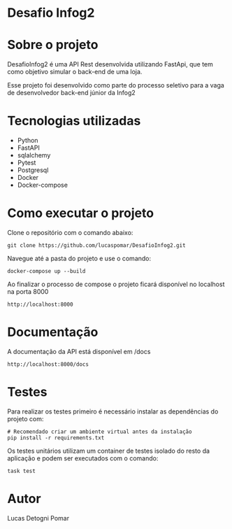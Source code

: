 # Desafio Infog2

# Sobre o projeto

DesafioInfog2 é uma API Rest desenvolvida utilizando FastApi, que tem 
como objetivo simular o back-end de uma loja.

Esse projeto foi desenvolvido como parte do processo seletivo para a 
vaga de desenvolvedor back-end júnior da Infog2

# Tecnologias utilizadas

- Python
- FastAPI
- sqlalchemy
- Pytest
- Postgresql
- Docker
- Docker-compose

# Como executar o projeto

Clone o repositório com o comando abaixo:

```
git clone https://github.com/lucaspomar/DesafioInfog2.git
```

Navegue até a pasta do projeto e use o comando:

```
docker-compose up --build
```

Ao finalizar o processo de compose o projeto ficará disponível no localhost
na porta 8000

```
http://localhost:8000
```

# Documentação

A documentação da API está disponível em /docs

```
http://localhost:8000/docs
```

# Testes

Para realizar os testes primeiro é necessário instalar as dependências
do projeto com:

```
# Recomendado criar um ambiente virtual antes da instalação
pip install -r requirements.txt
```

Os testes unitários utilizam um container de testes isolado do resto 
da aplicação e podem ser executados com o comando:

```
task test
```

# Autor

Lucas Detogni Pomar